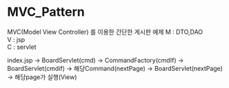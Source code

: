 # MVC_Pattern

MVC(Model View Controller) 를 이용한 간단한 게시판 예제
M : DTO,DAO         
V : jsp   
C : servlet         

index.jsp -> BoardServlet(cmd) -> CommandFactory(cmdIf)
          -> BoardServlet(cmdif) -> 해당Command(nextPage)
          -> BoardServlet(nextPage) -> 해당page가 실행(View)
